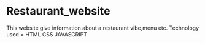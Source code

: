 # Restaurant_website

This website give information about a restaurant vibe,menu etc.
Technology used = HTML CSS JAVASCRIPT
